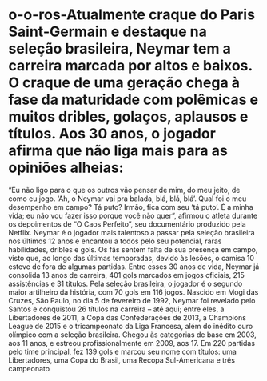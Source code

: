 # o-o-ros-Atualmente craque do Paris Saint-Germain e destaque na seleção brasileira, Neymar tem a carreira marcada por altos e baixos. O craque de uma geração chega à fase da maturidade com polêmicas e muitos dribles, golaços, aplausos e títulos. Aos 30 anos, o jogador afirma que não liga mais para as opiniões alheias:
“Eu não ligo para o que os outros vão pensar de mim, do meu jeito, de como eu jogo. ‘Ah, o Neymar vai pra balada, blá, blá, blá’. Qual foi o meu desempenho em campo? Tá puto? Irmão, fica com seu ‘tá puto’. É a minha vida; eu não vou fazer isso porque você não quer”, afirmou o atleta durante os depoimentos de “O Caos Perfeito”, seu documentário produzido pela Netflix.
Neymar é o jogador mais talentoso a passar pela seleção brasileira nos últimos 12 anos e encantou a todos pelo seu potencial, raras habilidades, dribles e gols. Os fãs sentem falta de sua presença em campo, visto que, ao longo das últimas temporadas, devido às lesões, o camisa 10 esteve de fora de algumas partidas.
Entre esses 30 anos de vida, Neymar já consolida 13 anos de carreira, 401 gols marcados em jogos oficiais, 215 assistências e 31 títulos. Pela seleção brasileira, o jogador é o segundo maior artilheiro da história, com 70 gols em 116 jogos.
Nascido em Mogi das Cruzes, São Paulo, no dia 5 de fevereiro de 1992, Neymar foi revelado pelo Santos e conquistou 26 títulos na carreira – até aqui; entre eles, a Libertadores de 2011, a Copa das Confederações de 2013, a Champions League de 2015 e o tricampeonato da Liga Francesa, além do inédito ouro olímpico com a seleção brasileira. Chegou às categorias de base em 2003, aos 11 anos, e estreou profissionalmente em 2009, aos 17. Em 220 partidas pelo time principal, fez 139 gols e marcou seu nome com títulos: uma Libertadores, uma Copa do Brasil, uma Recopa Sul-Americana e três campeonato